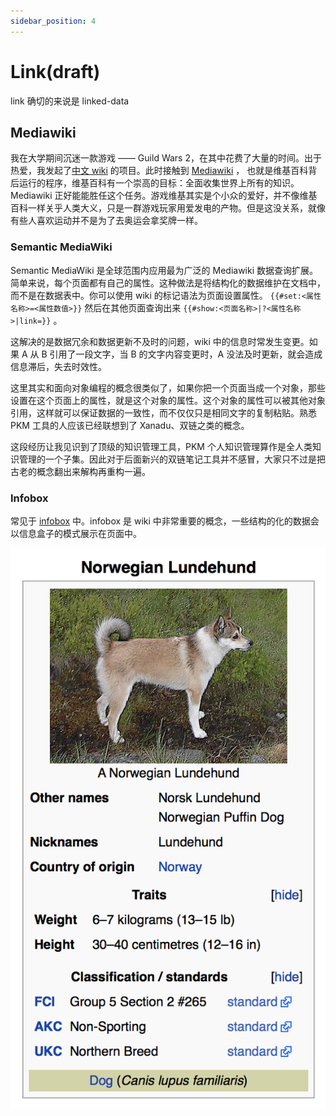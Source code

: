 ```yaml
---
sidebar_position: 4
---
```


# Link(draft)

link 确切的来说是 linked-data

## Mediawiki

我在大学期间沉迷一款游戏 —— Guild Wars 2，在其中花费了大量的时间。出于热爱，我发起了[中文 wiki](https://gw2.huijiwiki.com/) 的项目。此时接触到 [Mediawiki](https://www.mediawiki.org/wiki/MediaWiki) ， 也就是维基百科背后运行的程序，维基百科有一个崇高的目标：全面收集世界上所有的知识。Mediawiki 正好能能胜任这个任务。游戏维基其实是个小众的爱好，并不像维基百科一样关乎人类大义，只是一群游戏玩家用爱发电的产物。但是这没关系，就像有些人喜欢运动并不是为了去奥运会拿奖牌一样。

### Semantic MediaWiki

Semantic MediaWiki 是全球范围内应用最为广泛的 Mediawiki 数据查询扩展。简单来说，每个页面都有自己的属性。这种做法是将结构化的数据维护在文档中，而不是在数据表中。你可以使用 wiki 的标记语法为页面设置属性。 `{{#set:<属性名称>=<属性数值>}}` 然后在其他页面查询出来 `{{#show:<页面名称>|?<属性名称>|link=}}` 。

这解决的是数据冗余和数据更新不及时的问题，wiki 中的信息时常发生变更。如果 A 从 B 引用了一段文字，当 B 的文字内容变更时，A 没法及时更新，就会造成信息滞后，失去时效性。

这里其实和面向对象编程的概念很类似了，如果你把一个页面当成一个对象，那些设置在这个页面上的属性，就是这个对象的属性。这个对象的属性可以被其他对象引用，这样就可以保证数据的一致性，而不仅仅只是相同文字的复制粘贴。熟悉 PKM 工具的人应该已经联想到了 Xanadu、双链之类的概念。

这段经历让我见识到了顶级的知识管理工具，PKM 个人知识管理算作是全人类知识管理的一个子集。因此对于后面新兴的双链笔记工具并不感冒，大家只不过是把古老的概念翻出来解构再重构一遍。

### Infobox

常见于 [infobox](https://en.wikipedia.org/wiki/Help:Infobox) 中。infobox 是 wiki 中非常重要的概念，一些结构的化的数据会以信息盒子的模式展示在页面中。

![infobox](img/infobox.png)
